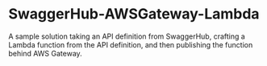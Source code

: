 # SwaggerHub-AWSGateway-Lambda
A sample solution taking an API definition from SwaggerHub, crafting a Lambda function from the API definition, and then publishing the function behind AWS Gateway.
